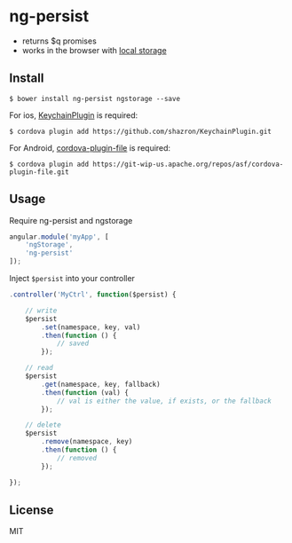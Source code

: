# ng-persist

- returns $q promises
- works in the browser with [local storage](https://github.com/gsklee/ngStorage)

## Install

```
$ bower install ng-persist ngstorage --save
```

For ios, [KeychainPlugin](https://github.com/shazron/KeychainPlugin) is required:

```
$ cordova plugin add https://github.com/shazron/KeychainPlugin.git
```

For Android, [cordova-plugin-file](https://github.com/apache/cordova-plugin-file) is required:

```
$ cordova plugin add https://git-wip-us.apache.org/repos/asf/cordova-plugin-file.git
```

## Usage

Require ng-persist and ngstorage

```js
angular.module('myApp', [
    'ngStorage',
    'ng-persist'
]);
```

Inject ```$persist``` into your controller

```js
.controller('MyCtrl', function($persist) {

    // write
    $persist
        .set(namespace, key, val)
        .then(function () {
            // saved
        });

    // read
    $persist
        .get(namespace, key, fallback)
        .then(function (val) {
            // val is either the value, if exists, or the fallback
        });

    // delete
    $persist
        .remove(namespace, key)
        .then(function () {
            // removed
        });

});
```

## License

MIT
